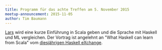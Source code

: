 ```yaml
---
title: Programm für das achte Treffen am 5. November 2015
meetup-announcement: 2015-11-05
author: Tim Baumann
---
```


[Lars](https://github.com/larsrh) wird eine kurze Einführung in Scala geben und die Sprache mit Haskell und ML vergleichen. Der Vortrag ist angelehnt an "What Haskell can learn from Scala" vom [diesjährigen Haskell eXchange](https://skillsmatter.com/conferences/7069-haskell-exchange-2015#program).
